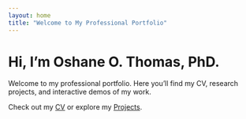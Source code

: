 ```yaml
---
layout: home
title: "Welcome to My Professional Portfolio"
---
```


# Hi, I’m Oshane O. Thomas, PhD.

Welcome to my professional portfolio. Here you’ll find my CV, research projects, and interactive demos of my work.

Check out my [CV](/cv/) or explore my [Projects](/projects/).
